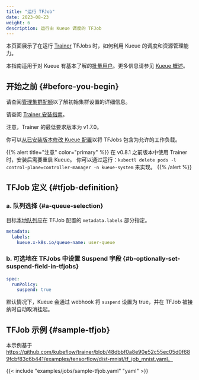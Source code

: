 ```yaml
---
title: "运行 TFJob"
date: 2023-08-23
weight: 6
description: 运行由 Kueue 调度的 TFJob
---
```


本页面展示了在运行 [Trainer](https://www.kubeflow.org/docs/components/training/tftraining/) TFJobs 时，如何利用 Kueue 的调度和资源管理能力。

本指南适用于对 Kueue 有基本了解的[批量用户](/zh-CN/docs/tasks#batch-user)。更多信息请参见 [Kueue 概述](/zh-CN/docs/overview)。

## 开始之前 {#before-you-begin}

请查阅[管理集群配额](/zh-CN/docs/tasks/manage/administer_cluster_quotas)以了解初始集群设置的详细信息。

请查阅 [Trainer 安装指南](https://www.kubeflow.org/docs/components/training/installation/)。

注意，Trainer 的最低要求版本为 v1.7.0。

你可以[从已安装版本修改 Kueue 配置](/zh-CN/docs/installation#install-a-custom-configured-released-version)以将 TFJobs 包含为允许的工作负载。

{{% alert title="注意" color="primary" %}}
在 v0.8.1 之前版本中使用 Trainer 时，安装后需要重启 Kueue。
你可以通过运行：`kubectl delete pods -l control-plane=controller-manager -n kueue-system` 来实现。
{{% /alert %}}

## TFJob 定义 {#tfjob-definition}

### a. 队列选择 {#a-queue-selection}

目标[本地队列](/zh-CN/docs/concepts/local_queue)应在 TFJob 配置的 `metadata.labels` 部分指定。

```yaml
metadata:
  labels:
    kueue.x-k8s.io/queue-name: user-queue
```

### b. 可选地在 TFJobs 中设置 Suspend 字段 {#b-optionally-set-suspend-field-in-tfjobs}

```yaml
spec:
  runPolicy:
    suspend: true
```

默认情况下，Kueue 会通过 webhook 将 `suspend` 设置为 true，并在 TFJob 被接纳时自动取消挂起。

## TFJob 示例 {#sample-tfjob}

本示例基于 https://github.com/kubeflow/trainer/blob/48dbbf0a8e90e52c55ec05d0f689fcbf83c6b441/examples/tensorflow/dist-mnist/tf_job_mnist.yaml。

{{< include "examples/jobs/sample-tfjob.yaml" "yaml" >}}
